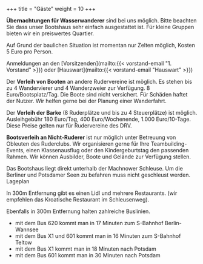+++
title = "Gäste"
weight = 10
+++

**Übernachtungen für Wasserwanderer** sind bei uns möglich.
Bitte beachten Sie dass unser Bootshaus sehr einfach ausgestattet ist. Für kleine Gruppen bieten wir ein preiswertes Quartier.

Auf Grund der baulichen Situation ist momentan nur Zelten möglich, Kosten 5 Euro pro Person.

Anmeldungen an den [Vorsitzenden](mailto:{{< vorstand-email "1. Vorstand" >}}) oder [Hauswart](mailto:{{< vorstand-email "Hauswart" >}})

Der **Verleih von Booten** an andere Rudervereine ist möglich. Es stehen bis zu 4 Wandervierer und 4 Wanderzweier zur Verfügung. 8 Euro/Bootsplatz/Tag. Die Boote sind nicht versichert. Für Schäden haftet der Nutzer.
Wir helfen gerne bei der Planung einer Wanderfahrt.

Der **Verleih der Barke** (8 Ruderplätze und bis zu 4 Steuerplätze) ist möglich. Ausleihgebühr 180 Euro/Tag, 400 Euro/Wochenende, 1.000 Euro/10-Tage.  Diese Preise gelten nur für Rudervereine des DRV.

**Bootsverleih an Nicht-Ruderer** ist nur möglich unter Betreuung von Obleuten des Ruderclubs.
Wir organisieren gerne für Ihre Teambuilding-Events, einen Klassenausflug oder den Kindergeburtstag den passenden Rahmen. Wir können Ausbilder, Boote und Gelände zur Verfügung stellen.

Das Bootshaus liegt direkt unterhalb der Machnower Schleuse. Um die Berliner und Potsdamer Seen zu befahren muss nicht geschleust werden. Lageplan

In 300m Entfernung gibt es einen Lidl und mehrere Restaurants. (wir empfehlen das Kroatische Restaurant im Schleusenweg).

Ebenfalls in 300m Entfernung halten zahlreiche Buslinien.
- mit dem Bus 620 kommt man in 17 Minuten zum S-Bahnhof Berlin-Wannsee
- mit dem Bus X1 und 601 kommt man in 16 Minuten zum S-Bahnhof Teltow
- mit dem Bus X1 kommt man in 18 Minuten nach Potsdam
- mit dem Bus 601 kommt man in 30 Minuten nach Potsdam
